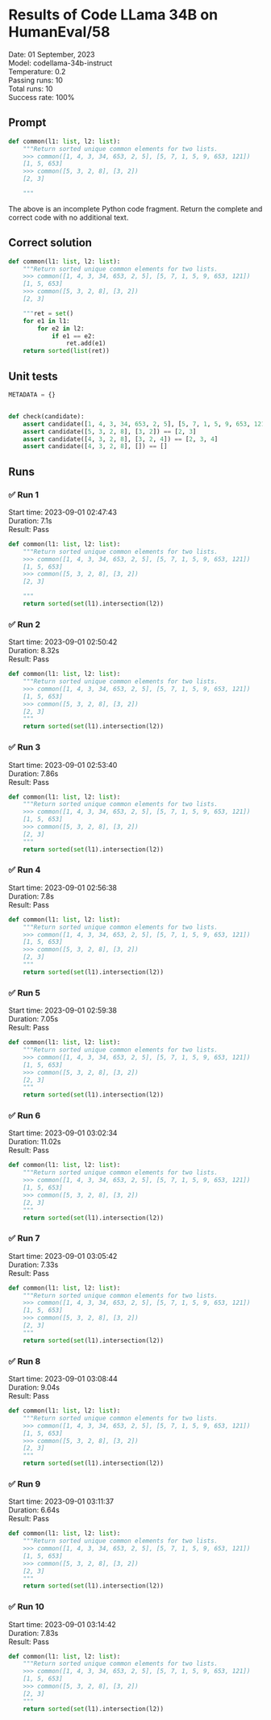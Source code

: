 # Results of Code LLama 34B on HumanEval/58
Date: 01 September, 2023<br />
Model: codellama-34b-instruct<br />
Temperature: 0.2<br />
Passing runs: 10<br />
Total runs: 10<br />
Success rate: 100%
## Prompt
```python
def common(l1: list, l2: list):
    """Return sorted unique common elements for two lists.
    >>> common([1, 4, 3, 34, 653, 2, 5], [5, 7, 1, 5, 9, 653, 121])
    [1, 5, 653]
    >>> common([5, 3, 2, 8], [3, 2])
    [2, 3]

    """
```
The above is an incomplete Python code fragment. Return the complete and correct code with no additional text.
## Correct solution
```python
def common(l1: list, l2: list):
    """Return sorted unique common elements for two lists.
    >>> common([1, 4, 3, 34, 653, 2, 5], [5, 7, 1, 5, 9, 653, 121])
    [1, 5, 653]
    >>> common([5, 3, 2, 8], [3, 2])
    [2, 3]

    """ret = set()
    for e1 in l1:
        for e2 in l2:
            if e1 == e2:
                ret.add(e1)
    return sorted(list(ret))
```
## Unit tests
```python
METADATA = {}


def check(candidate):
    assert candidate([1, 4, 3, 34, 653, 2, 5], [5, 7, 1, 5, 9, 653, 121]) == [1, 5, 653]
    assert candidate([5, 3, 2, 8], [3, 2]) == [2, 3]
    assert candidate([4, 3, 2, 8], [3, 2, 4]) == [2, 3, 4]
    assert candidate([4, 3, 2, 8], []) == []
```
## Runs
### ✅ Run 1
Start time: 2023-09-01 02:47:43<br />
Duration: 7.1s<br />
Result: Pass
```python
def common(l1: list, l2: list):
    """Return sorted unique common elements for two lists.
    >>> common([1, 4, 3, 34, 653, 2, 5], [5, 7, 1, 5, 9, 653, 121])
    [1, 5, 653]
    >>> common([5, 3, 2, 8], [3, 2])
    [2, 3]

    """
    return sorted(set(l1).intersection(l2))
```
### ✅ Run 2
Start time: 2023-09-01 02:50:42<br />
Duration: 8.32s<br />
Result: Pass
```python
def common(l1: list, l2: list):
    """Return sorted unique common elements for two lists.
    >>> common([1, 4, 3, 34, 653, 2, 5], [5, 7, 1, 5, 9, 653, 121])
    [1, 5, 653]
    >>> common([5, 3, 2, 8], [3, 2])
    [2, 3]
    """
    return sorted(set(l1).intersection(l2))
```
### ✅ Run 3
Start time: 2023-09-01 02:53:40<br />
Duration: 7.86s<br />
Result: Pass
```python
def common(l1: list, l2: list):
    """Return sorted unique common elements for two lists.
    >>> common([1, 4, 3, 34, 653, 2, 5], [5, 7, 1, 5, 9, 653, 121])
    [1, 5, 653]
    >>> common([5, 3, 2, 8], [3, 2])
    [2, 3]
    """
    return sorted(set(l1).intersection(l2))
```
### ✅ Run 4
Start time: 2023-09-01 02:56:38<br />
Duration: 7.8s<br />
Result: Pass
```python
def common(l1: list, l2: list):
    """Return sorted unique common elements for two lists.
    >>> common([1, 4, 3, 34, 653, 2, 5], [5, 7, 1, 5, 9, 653, 121])
    [1, 5, 653]
    >>> common([5, 3, 2, 8], [3, 2])
    [2, 3]
    """
    return sorted(set(l1).intersection(l2))
```
### ✅ Run 5
Start time: 2023-09-01 02:59:38<br />
Duration: 7.05s<br />
Result: Pass
```python
def common(l1: list, l2: list):
    """Return sorted unique common elements for two lists.
    >>> common([1, 4, 3, 34, 653, 2, 5], [5, 7, 1, 5, 9, 653, 121])
    [1, 5, 653]
    >>> common([5, 3, 2, 8], [3, 2])
    [2, 3]
    """
    return sorted(set(l1).intersection(l2))
```
### ✅ Run 6
Start time: 2023-09-01 03:02:34<br />
Duration: 11.02s<br />
Result: Pass
```python
def common(l1: list, l2: list):
    """Return sorted unique common elements for two lists.
    >>> common([1, 4, 3, 34, 653, 2, 5], [5, 7, 1, 5, 9, 653, 121])
    [1, 5, 653]
    >>> common([5, 3, 2, 8], [3, 2])
    [2, 3]
    """
    return sorted(set(l1).intersection(l2))
```
### ✅ Run 7
Start time: 2023-09-01 03:05:42<br />
Duration: 7.33s<br />
Result: Pass
```python
def common(l1: list, l2: list):
    """Return sorted unique common elements for two lists.
    >>> common([1, 4, 3, 34, 653, 2, 5], [5, 7, 1, 5, 9, 653, 121])
    [1, 5, 653]
    >>> common([5, 3, 2, 8], [3, 2])
    [2, 3]
    """
    return sorted(set(l1).intersection(l2))
```
### ✅ Run 8
Start time: 2023-09-01 03:08:44<br />
Duration: 9.04s<br />
Result: Pass
```python
def common(l1: list, l2: list):
    """Return sorted unique common elements for two lists.
    >>> common([1, 4, 3, 34, 653, 2, 5], [5, 7, 1, 5, 9, 653, 121])
    [1, 5, 653]
    >>> common([5, 3, 2, 8], [3, 2])
    [2, 3]
    """
    return sorted(set(l1).intersection(l2))
```
### ✅ Run 9
Start time: 2023-09-01 03:11:37<br />
Duration: 6.64s<br />
Result: Pass
```python
def common(l1: list, l2: list):
    """Return sorted unique common elements for two lists.
    >>> common([1, 4, 3, 34, 653, 2, 5], [5, 7, 1, 5, 9, 653, 121])
    [1, 5, 653]
    >>> common([5, 3, 2, 8], [3, 2])
    [2, 3]
    """
    return sorted(set(l1).intersection(l2))
```
### ✅ Run 10
Start time: 2023-09-01 03:14:42<br />
Duration: 7.83s<br />
Result: Pass
```python
def common(l1: list, l2: list):
    """Return sorted unique common elements for two lists.
    >>> common([1, 4, 3, 34, 653, 2, 5], [5, 7, 1, 5, 9, 653, 121])
    [1, 5, 653]
    >>> common([5, 3, 2, 8], [3, 2])
    [2, 3]
    """
    return sorted(set(l1).intersection(l2))
```
